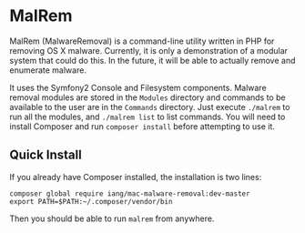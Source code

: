 # MalRem
MalRem (MalwareRemoval) is a command-line utility written in PHP for removing OS X malware. Currently, it is only a demonstration of a modular system that could do this. In the future, it will be able to actually remove and enumerate malware.

It uses the Symfony2 Console and Filesystem components. Malware removal modules are stored in the `Modules` directory and commands to be available to the user are in the `Commands` directory. Just execute `./malrem` to run all the modules, and `./malrem list` to list commands. You will need to install Composer and run `composer install` before attempting to use it.

## Quick Install
If you already have Composer installed, the installation is two lines:

```
composer global require iang/mac-malware-removal:dev-master
export PATH=$PATH:~/.composer/vendor/bin
```

Then you should be able to run `malrem` from anywhere.
